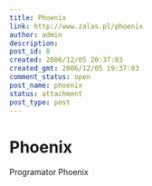 ```yaml
---
title: Phoenix
link: http://www.zalas.pl/phoenix
author: admin
description: 
post_id: 8
created: 2006/12/05 20:37:03
created_gmt: 2006/12/05 19:37:03
comment_status: open
post_name: phoenix
status: attachment
post_type: post
---
```


# Phoenix

Programator Phoenix
